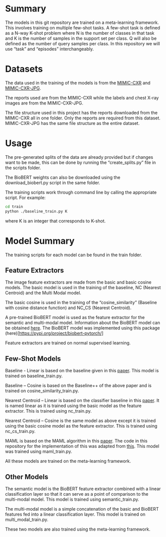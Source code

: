 # Summary
The models in this git repository are trained on a meta-learning framework. This involves training on multiple few-shot tasks. 
A few-shot task is defined as a N-way K-shot problem where N is the number of classes in that task and K is the number of samples in the support set per class. Q will also be defined as the number of query samples per class. In this repository we will use “task” and “episodes” interchangeably.

# Datasets
The data used in the training of the models is from the [MIMIC-CXR]( https://physionet.org/content/mimic-cxr/2.0.0/) and [MIMIC-CXR-JPG](https://physionet.org/content/mimic-cxr-jpg/2.0.0/). 

The reports used are from the MIMIC-CXR while the labels and chest X-ray images are from the MIMIC-CXR-JPG. 

The file structure used in this project has the reports downloaded from the MIMIC-CXR all in one folder. Only the reports are required from this dataset. MIMIC-CXR-JPG has the same file structure as the entire dataset.
# Usage
The pre-generated splits of the data are already provided but if changes want to be made, this can be done by running the “create_splits.py” file in the scripts folder.

The BioBERT weights can also be downloaded using the download_biobert.py script in the same folder.

The training scripts work through command line by calling the appropriate script. For example:
```bash
cd train
python ./baseline_train.py K
```
where K is an integer that corresponds to K-shot.

# Model Summary
The training scripts for each model can be found in the train folder.

## Feature Extractors
The image feature extractors are made from the basic and basic cosine models. The basic model is used in the training of the baseline, NC (Nearest Centroid) and the Multi Modal model.

The basic cosine is used in the training of the “cosine_similarity” (Baseline with cosine distance function) and NC_CS (Nearest Centroid).

A pre-trained BioBERT model is used as the feature extractor for the semantic and multi-modal model. Information about the BioBERT model can be obtained [here](https://arxiv.org/abs/1901.08746). The BioBERT model was implemented using this package (here)[https://pypi.org/project/biobert-pytorch/]

Feature extractors are trained on normal supervised learning.

## Few-Shot Models
Baseline - Linear is based on the baseline given in this [paper](https://arxiv.org/abs/1904.04232). This model is trained on baseline_train.py.

Baseline – Cosine is based on the Baseline++ of the above paper and is trained on cosine_similarity_train.py.

Nearest Centroid – Linear is based on the classifier baseline in this [paper](https://arxiv.org/abs/2003.04390).  It is named linear as it is trained using the basic model as the feature extractor. This is trained using nc_train.py.

Nearest Centroid – Cosine is the same model as above except it is trained using the basic cosine model as the feature extractor. This is trained using nc_cs_train.py.

MAML is based on the MAML algorithm in this [paper](https://arxiv.org/abs/1703.03400). The code in this repository for the implementation of this was adapted from [this](https://github.com/dragen1860/MAML-Pytorch). This model was trained using maml_train.py.

All these models are trained on the meta-learning framework.

## Other Models
The semantic model is the BioBERT feature extractor combined with a linear classification layer so that it can serve as a point of comparison to the multi-modal model. This model is trained using semantic_train.py.

The multi-modal model is a simple concatenation of the basic and BioBERT features fed into a linear classification layer. This model is trained on multi_modal_train.py.

These two models are also trained using the meta-learning framework.
